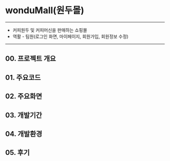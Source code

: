 # wonduMall(원두몰)
--------------
+ 커피원두 및 커피머신을 판매하는 쇼핑몰
+ 역활 - 팀원(로그인 화면, 마이페이지, 회원가입, 회원정보 수정)
--------------
## 00. 프로젝트 개요

## 01. 주요코드

## 02. 주요화면

## 03. 개발기간

## 04. 개발환경

## 05. 후기

